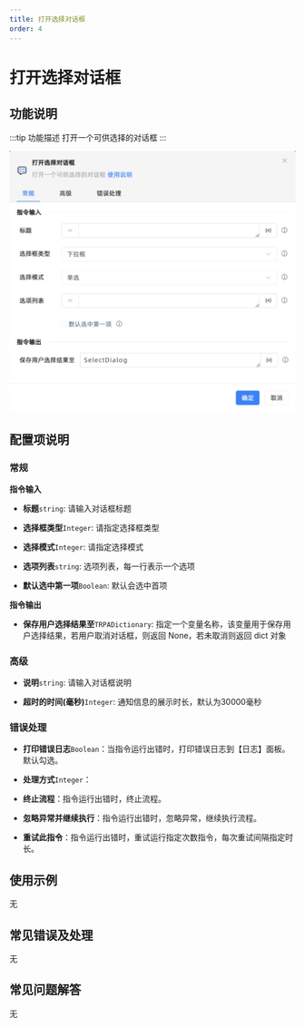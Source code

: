 ```yaml
---
title: 打开选择对话框
order: 4
---
```


# 打开选择对话框

## 功能说明

:::tip 功能描述
打开一个可供选择的对话框
:::

![打开选择对话框](../../../assets/打开选择对话框_command.png)

## 配置项说明

### 常规

**指令输入**

- **标题**`string`: 请输入对话框标题

- **选择框类型**`Integer`: 请指定选择框类型

- **选择模式**`Integer`: 请指定选择模式

- **选项列表**`string`: 选项列表，每一行表示一个选项

- **默认选中第一项**`Boolean`: 默认会选中首项


**指令输出**

- **保存用户选择结果至**`TRPADictionary`: 指定一个变量名称，该变量用于保存用户选择结果，若用户取消对话框，则返回 None，若未取消则返回 dict 对象

### 高级

- **说明**`string`: 请输入对话框说明

- **超时的时间(毫秒)**`Integer`: 通知信息的展示时长，默认为30000毫秒

### 错误处理

- **打印错误日志**`Boolean`：当指令运行出错时，打印错误日志到【日志】面板。默认勾选。

- **处理方式**`Integer`：

 - **终止流程**：指令运行出错时，终止流程。

 - **忽略异常并继续执行**：指令运行出错时，忽略异常，继续执行流程。

 - **重试此指令**：指令运行出错时，重试运行指定次数指令，每次重试间隔指定时长。

## 使用示例
无

## 常见错误及处理

无

## 常见问题解答

无

